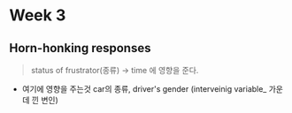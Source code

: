 # Week 3


## Horn-honking responses
> status of frustrator(종류) -> time 에 영향을 준다.

+ 여기에 영향을 주는것 car의 종류, driver's gender   (interveinig variable_ 가운데 낀 변인)
